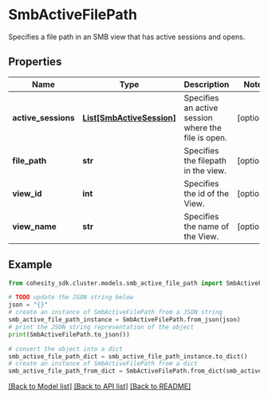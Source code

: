 # SmbActiveFilePath

Specifies a file path in an SMB view that has active sessions and opens.

## Properties

Name | Type | Description | Notes
------------ | ------------- | ------------- | -------------
**active_sessions** | [**List[SmbActiveSession]**](SmbActiveSession.md) | Specifies an active session where the file is open. | [optional] 
**file_path** | **str** | Specifies the filepath in the view. | [optional] 
**view_id** | **int** | Specifies the id of the View. | [optional] 
**view_name** | **str** | Specifies the name of the View. | [optional] 

## Example

```python
from cohesity_sdk.cluster.models.smb_active_file_path import SmbActiveFilePath

# TODO update the JSON string below
json = "{}"
# create an instance of SmbActiveFilePath from a JSON string
smb_active_file_path_instance = SmbActiveFilePath.from_json(json)
# print the JSON string representation of the object
print(SmbActiveFilePath.to_json())

# convert the object into a dict
smb_active_file_path_dict = smb_active_file_path_instance.to_dict()
# create an instance of SmbActiveFilePath from a dict
smb_active_file_path_from_dict = SmbActiveFilePath.from_dict(smb_active_file_path_dict)
```
[[Back to Model list]](../README.md#documentation-for-models) [[Back to API list]](../README.md#documentation-for-api-endpoints) [[Back to README]](../README.md)


